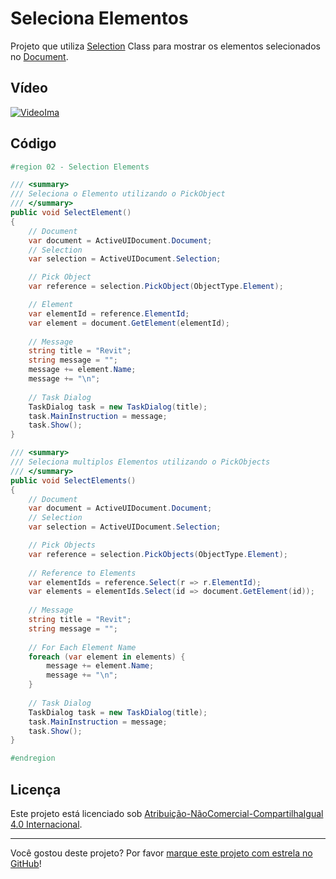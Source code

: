 # Seleciona Elementos

Projeto que utiliza [Selection] Class para mostrar os elementos selecionados no [Document].

## Vídeo

[![VideoIma]][Video]

## Código

```C#
#region 02 - Selection Elements

/// <summary>
/// Seleciona o Elemento utilizando o PickObject
/// </summary>
public void SelectElement()
{
    // Document
    var document = ActiveUIDocument.Document;
    // Selection
    var selection = ActiveUIDocument.Selection;

    // Pick Object
    var reference = selection.PickObject(ObjectType.Element);

    // Element
    var elementId = reference.ElementId;
    var element = document.GetElement(elementId);
    
    // Message
    string title = "Revit";
    string message = "";
    message += element.Name;
    message += "\n";
    
    // Task Dialog
    TaskDialog task = new TaskDialog(title);
    task.MainInstruction = message;
    task.Show();
}

/// <summary>
/// Seleciona multiplos Elementos utilizando o PickObjects
/// </summary>
public void SelectElements()
{
    // Document
    var document = ActiveUIDocument.Document;
    // Selection
    var selection = ActiveUIDocument.Selection;

    // Pick Objects
    var reference = selection.PickObjects(ObjectType.Element);
    
    // Reference to Elements
    var elementIds = reference.Select(r => r.ElementId);
    var elements = elementIds.Select(id => document.GetElement(id));
    
    // Message
    string title = "Revit";
    string message = "";
    
    // For Each Element Name
    foreach (var element in elements) {
        message += element.Name;
        message += "\n";
    }
    
    // Task Dialog
    TaskDialog task = new TaskDialog(title);
    task.MainInstruction = message;
    task.Show();
}

#endregion
```

## Licença

<p>Este projeto está licenciado sob <a rel="license" href="https://creativecommons.org/licenses/by-nc-sa/4.0/deed.pt">Atribuição-NãoComercial-CompartilhaIgual 4.0 Internacional</a>.</p>

---

Você gostou deste projeto? Por favor [marque este projeto com estrela no GitHub](https://github.com/ricaun/RevitAPI/stargazers)!

[Video]: https://youtu.be/T6NWrt8mg9k
[VideoIma]: https://img.youtube.com/vi/T6NWrt8mg9k/hqdefault.jpg

[Selection]: https://www.revitapidocs.com/2020/31b73d46-7d67-5dbb-4dad-80aa597c9afc.htm
[Document]: https://www.revitapidocs.com/2020/db03274b-a107-aa32-9034-f3e0df4bb1ec.htm
